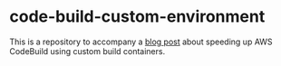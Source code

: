 # code-build-custom-environment

This is a repository to accompany a [blog post](https://stephenmann.io/post/speeding-up-aws-codebuild-using-custom-build-containers/) about speeding up AWS CodeBuild using custom build containers.


